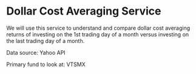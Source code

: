 # Dollar Cost Averaging Service 

We will use this service to understand and compare dollar cost averaging returns of investing on the 1st trading day of a month versus investing on the last trading day of a month. 

Data source: Yahoo API

Primary fund to look at: VTSMX
